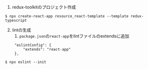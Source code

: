 1. redux-toolkitのプロジェクト作成
```
$ npx create-react-app resource_react-template --template redux-typescript
```
2. lintの生成
   1. `package.json`の`react-app`をlintファイルのextendsに追加
   ```
    "eslintConfig": {
        "extends": "react-app"
    },
   ```
```
$ npx eslint --init
```
